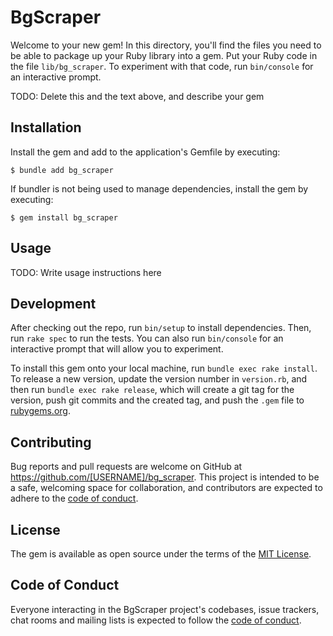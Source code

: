 # BgScraper

Welcome to your new gem! In this directory, you'll find the files you need to be able to package up your Ruby library into a gem. Put your Ruby code in the file `lib/bg_scraper`. To experiment with that code, run `bin/console` for an interactive prompt.

TODO: Delete this and the text above, and describe your gem

## Installation

Install the gem and add to the application's Gemfile by executing:

    $ bundle add bg_scraper

If bundler is not being used to manage dependencies, install the gem by executing:

    $ gem install bg_scraper

## Usage

TODO: Write usage instructions here

## Development

After checking out the repo, run `bin/setup` to install dependencies. Then, run `rake spec` to run the tests. You can also run `bin/console` for an interactive prompt that will allow you to experiment.

To install this gem onto your local machine, run `bundle exec rake install`. To release a new version, update the version number in `version.rb`, and then run `bundle exec rake release`, which will create a git tag for the version, push git commits and the created tag, and push the `.gem` file to [rubygems.org](https://rubygems.org).

## Contributing

Bug reports and pull requests are welcome on GitHub at https://github.com/[USERNAME]/bg_scraper. This project is intended to be a safe, welcoming space for collaboration, and contributors are expected to adhere to the [code of conduct](https://github.com/[USERNAME]/bg_scraper/blob/master/CODE_OF_CONDUCT.md).

## License

The gem is available as open source under the terms of the [MIT License](https://opensource.org/licenses/MIT).

## Code of Conduct

Everyone interacting in the BgScraper project's codebases, issue trackers, chat rooms and mailing lists is expected to follow the [code of conduct](https://github.com/[USERNAME]/bg_scraper/blob/master/CODE_OF_CONDUCT.md).
